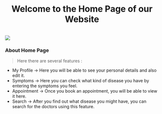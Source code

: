 <h1 align="center"> Welcome to the Home Page of our Website </h1>
<br>

<img src="documentation/home.png">

<h3> About Home Page </h2>

> Here there are several features : 
<ul>
  <li> My Profile &rarr; Here you will be able to see your personal details and also edit it. </li>
  <li> Symptoms &rarr; Here you can check what kind of disease you have by entering the symptoms you feel. </li>
  <li> Appointment &rarr; Once you book an appointment, you will be able to view it here. </li>
  <li> Search &rarr; After you find out what disease you might have, you can search for the doctors using this feature. </li>
</ul>
